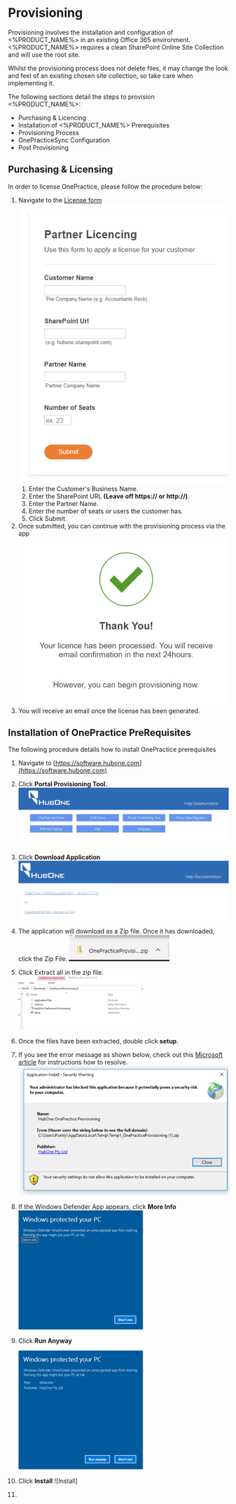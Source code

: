 # Provisioning

Provisioning involves the installation and configuration of <%PRODUCT_NAME%> in an existing Office 365 environment. <%PRODUCT_NAME%> requires a clean SharePoint Online Site Collection and will use the root site. 

Whilst the provisioning process does not delete files, it may change the look and feel of an existing chosen site collection, so take care when implementing it.

The following sections detail the steps to provision <%PRODUCT_NAME%>:

- Purchasing & Licencing
- Installation of <%PRODUCT_NAME%> Prerequisites
- Provisioning Process
- OnePracticeSync Configuration
- Post Provisioning

## Purchasing & Licensing

In order to license OnePractice, please follow the procedure below:


1. Navigate to the [License form](https://form.jotform.co/73236397529871)
    ![License Form](img/clip0033.png)
   1. Enter the Customer's Business Name.
   2. Enter the SharePoint URL **(Leave off https:// or http://)**.<br/>
   3. Enter the Partner Name.<br/>
   4. Enter the number of seats or users the customer has.<br/>
   5. Click Submit.
2. Once submitted, you can continue with the provisioning process via the app
    ![License Submit](img/clip0034.png)
3. You will receive an email once the license has been generated.

## Installation of OnePractice PreRequisites

The following procedure details how to install OnePractice prerequisites

1. Navigate to [https://software.hubone.com](https://software.hubone.com)
2. Click **Portal Provisioning Tool.**
    ![HubOne Software Site](img/clip0008.png) 
3. Click **Download Application**
   ![Download Tool](img/Provisioningtool_download.png)
4. The application will download as a Zip file. Once it has downloaded, click the Zip File.
   ![Zip File](img/clip0010.png)
5. Click Extract all in the zip file.
   ![Zip Files](img/clip0011.png)
6. Once the files have been extracted, double click **setup**.
7. If you see the error message as shown below, check out this [Microsoft article](https://msdn.microsoft.com/en-us/library/ee308453.aspx) for instructions how to resolve.
   ![ErroMessage](img/provisioningtool-possibleerrormsg.png)
8. If the Windows Defender App appears, click **More Info**
   ![Defender1](img/clip0012.png)
9. Click **Run Anyway**
    
    ![Defender2](img/clip0013.png)

10. Click **Install**
    ![Install]
12. 


